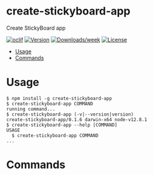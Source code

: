 create-stickyboard-app
======================

Create StickyBoard app

[![oclif](https://img.shields.io/badge/cli-oclif-brightgreen.svg)](https://oclif.io)
[![Version](https://img.shields.io/npm/v/create-stickyboard-app.svg)](https://npmjs.org/package/create-stickyboard-app)
[![Downloads/week](https://img.shields.io/npm/dw/create-stickyboard-app.svg)](https://npmjs.org/package/create-stickyboard-app)
[![License](https://img.shields.io/npm/l/create-stickyboard-app.svg)](https://github.com/soaple/create-stickyboard-app/blob/master/package.json)

<!-- toc -->
* [Usage](#usage)
* [Commands](#commands)
<!-- tocstop -->
# Usage
<!-- usage -->
```sh-session
$ npm install -g create-stickyboard-app
$ create-stickyboard-app COMMAND
running command...
$ create-stickyboard-app (-v|--version|version)
create-stickyboard-app/0.1.6 darwin-x64 node-v12.8.1
$ create-stickyboard-app --help [COMMAND]
USAGE
  $ create-stickyboard-app COMMAND
...
```
<!-- usagestop -->
# Commands
<!-- commands -->

<!-- commandsstop -->
